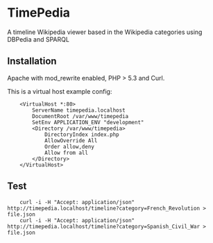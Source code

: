 TimePedia
=========
A timeline Wikipedia viewer based in the Wikipedia categories using DBPedia and SPARQL

Installation
------------

Apache with mod_rewrite enabled, PHP > 5.3 and Curl.

This is a virtual host example config:

        <VirtualHost *:80>
            ServerName timepedia.localhost
            DocumentRoot /var/www/timepedia
            SetEnv APPLICATION_ENV "development"
            <Directory /var/www/timepedia>
                DirectoryIndex index.php
                AllowOverride All
                Order allow,deny
                Allow from all
            </Directory>
        </VirtualHost>

Test
----

        curl -i -H "Accept: application/json" http://timepedia.localhost/timeline?category=French_Revolution > file.json
        curl -i -H "Accept: application/json" http://timepedia.localhost/timeline?category=Spanish_Civil_War > file.json
